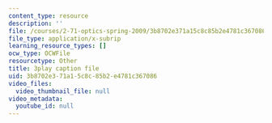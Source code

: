 ```yaml
---
content_type: resource
description: ''
file: /courses/2-71-optics-spring-2009/3b8702e371a15c8c85b2e4781c367086_OWgogzEUC5E.vtt
file_type: application/x-subrip
learning_resource_types: []
ocw_type: OCWFile
resourcetype: Other
title: 3play caption file
uid: 3b8702e3-71a1-5c8c-85b2-e4781c367086
video_files:
  video_thumbnail_file: null
video_metadata:
  youtube_id: null
---
```

